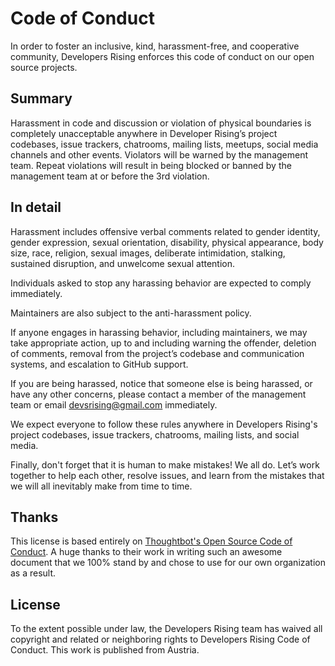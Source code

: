 # Code of Conduct
In order to foster an inclusive, kind, harassment-free, and cooperative community, Developers Rising enforces this code of conduct on our open source projects.

## Summary
Harassment in code and discussion or violation of physical boundaries is completely unacceptable anywhere in Developer Rising’s project codebases, issue trackers, chatrooms, mailing lists, meetups, social media channels and other events. Violators will be warned by the management team. Repeat violations will result in being blocked or banned by the management team at or before the 3rd violation.

## In detail
Harassment includes offensive verbal comments related to gender identity, gender expression, sexual orientation, disability, physical appearance, body size, race, religion, sexual images, deliberate intimidation, stalking, sustained disruption, and unwelcome sexual attention.

Individuals asked to stop any harassing behavior are expected to comply immediately.

Maintainers are also subject to the anti-harassment policy.

If anyone engages in harassing behavior, including maintainers, we may take appropriate action, up to and including warning the offender, deletion of comments, removal from the project’s codebase and communication systems, and escalation to GitHub support.

If you are being harassed, notice that someone else is being harassed, or have any other concerns, please contact a member of the management team or email devsrising@gmail.com immediately.

We expect everyone to follow these rules anywhere in Developers Rising's project codebases, issue trackers, chatrooms, mailing lists, and social media.

Finally, don't forget that it is human to make mistakes! We all do. Let’s work together to help each other, resolve issues, and learn from the mistakes that we will all inevitably make from time to time.

## Thanks
This license is based entirely on [Thoughtbot's Open Source Code of Conduct](https://thoughtbot.com/open-source-code-of-conduct). A huge thanks to their work in writing such an awesome document that we 100% stand by and chose to use for our own organization as a result.

## License
To the extent possible under law, the Developers Rising team has waived all copyright and related or neighboring rights to Developers Rising Code of Conduct. This work is published from Austria.
